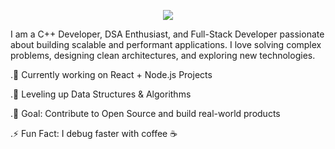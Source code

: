 <p align="center">
  <img src="https://capsule-render.vercel.app/api?type=blur&height=300&color=gradient&text=Hello,%20I'm%20Aditya&textBg=false&descAlign=62" />
</p>



I am a C++ Developer, DSA Enthusiast, and Full-Stack Developer passionate about building scalable and performant applications.
I love solving complex problems, designing clean architectures, and exploring new technologies.

.🔭 Currently working on React + Node.js Projects

.🌱 Leveling up Data Structures & Algorithms

.🎯 Goal: Contribute to Open Source and build real-world products

.⚡ Fun Fact: I debug faster with coffee ☕

